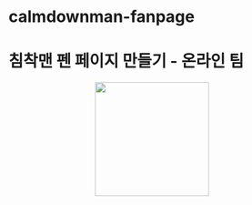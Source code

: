 # calmdownman-fanpage
# 침착맨 펜 페이지 만들기 - 온라인 팀

<p align="center">
<img src="https://github.com/calmdownmanfanpage/calmdownman-fanpage/assets/78842816/6599397e-f8cd-4b52-bfd8-3b0f4ffd0a82" width="200" height="200" />
 </p>



